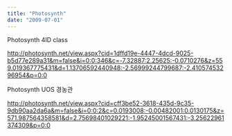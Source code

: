 ```yaml
---
title: "Photosynth"
date: "2009-07-01"
---
```


Photosynth 4ID class

http://photosynth.net/view.aspx?cid=1dffd19e-4447-4dcd-9025-b5d77e289a31&m=false&i=0:0:346&c=-7.32887:2.25625:-0.0710276&z=559.019367775431&d=1.13706592440948:-2.56999244799687:-2.41057453296954&p=0:0

Photosynth UOS 경농관

http://photosynth.net/view.aspx?cid=cff3be52-3618-435d-9c35-9db90aa2da6a&m=false&i=0:0:2&c=0.0193008:-0.00482001:0.0130175&z=571.987564358581&d=2.75698401029221:-1.95245001567431:-3.25622961374309&p=0:0
